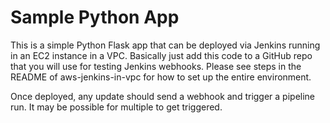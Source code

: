 # Sample Python App

This is a simple Python Flask app that can be deployed via Jenkins running in an EC2 instance in a VPC.  Basically just add this code to a GitHub repo that you will use for testing Jenkins webhooks.  Please see steps in the README of aws-jenkins-in-vpc for how to set up the entire environment.

Once deployed, any update should send a webhook and trigger a pipeline run.  It may be possible for multiple to get triggered.  
